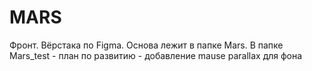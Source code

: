 # MARS
Фронт. Вёрстака по Figma. Основа лежит в папке Mars. В папке Mars_test - план по развитию - добавление mause parallax для фона
